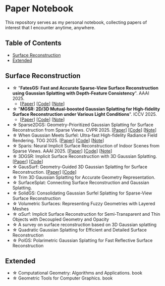 # Paper Notebook

This repository serves as my personal notebook, collecting papers of interest that I encounter anytime, anywhere.

## Table of Contents

- [Surface Reconstruction](#Surface-Reconstruction)
- [Extended](#Extended)


## Surface Reconstruction


- ☆ "__FatesGS: Fast and Accurate Sparse-View Surface Reconstruction using Gaussian Splatting with Depth-Feature Consistency__". AAAI 2025.
  - [[Paper](https://arxiv.org/pdf/2501.04628)] [[Code](https://github.com/yulunwu0108/FatesGS)] [[Note]()]  
- ☆ "__MGSR: 2D/3D Mutual-boosted Gaussian Splatting for High-fidelity Surface Reconstruction under Various Light Conditions__". ICCV 2025.
  - [[Paper](https://arxiv.org/pdf/2503.05182)] [[Code](https://github.com/TsingyuanChou/MGSR)]  [[Note]()]  
- ☆ Sparse2DGS: Geometry-Prioritized Gaussian Splatting for Surface Reconstruction from Sparse Views. CVPR 2025. [[Paper](https://arxiv.org/pdf/2504.20378)] [[Code](https://github.com/Wuuu3511/Sparse2DGS)] [[Note]()]  
- ☆ When Gaussian Meets Surfel: Ultra-fast High-fidelity Radiance Field Rendering. TOG 2025. [[Paper](https://arxiv.org/pdf/2504.17545)] [[Code]()] [[Note]()]  
- ☆ Sparis: Neural Implicit Surface Reconstruction of Indoor Scenes from Sparse Views. AAAI 2025. [[Paper](https://arxiv.org/pdf/2501.01196)] [[Code](https://github.com/yulunwu0108/Sparis)] [[Note]()]  
- ☆ 3DGSR: Implicit Surface Reconstruction with 3D Gaussian Splatting. [[Paper](https://dl.acm.org/doi/pdf/10.1145/3687952)] [[Code]()]
- ☆ GausSurf: Geometry-Guided 3D Gaussian Splatting for Surface Reconstruction. [[Paper]()] [[Code](https://github.com/jiepengwang/GausSurf)]
- ☆ Trim 3D Gaussian Splatting for Accurate Geometry Representation.
- ☆ SurfaceSplat: Connecting Surface Reconstruction and Gaussian Splatting.
- ☆ SolidGS: Consolidating Gaussian Surfel Splatting for Sparse-View Surface Reconstruction
- ☆ Volumetric Surfaces: Representing Fuzzy Geometries with Layered Meshes
- ☆ αSurf: Implicit Surface Reconstruction for Semi-Transparent and Thin Objects with Decoupled Geometry and Opacity
- ☆ A survey on surface reconstruction based on 3D Gaussian splatting
- ☆ Quadratic Gaussian Splatting for Efficient and Detailed Surface Reconstruction
- ☆ PolGS: Polarimetric Gaussian Splatting for Fast Reflective Surface Reconstruction



## Extended
  
- ☆ Computational Geometry: Algorithms and Applications. book 
- ☆ Geometric Tools for Computer Graphics. book

